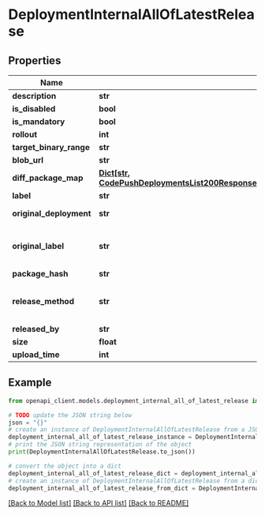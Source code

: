# DeploymentInternalAllOfLatestRelease


## Properties

Name | Type | Description | Notes
------------ | ------------- | ------------- | -------------
**description** | **str** |  | [optional] 
**is_disabled** | **bool** |  | [optional] 
**is_mandatory** | **bool** |  | [optional] 
**rollout** | **int** |  | [optional] 
**target_binary_range** | **str** |  | [optional] 
**blob_url** | **str** |  | [optional] 
**diff_package_map** | [**Dict[str, CodePushDeploymentsList200ResponseInnerLatestReleaseAllOfDiffPackageMapValue]**](CodePushDeploymentsList200ResponseInnerLatestReleaseAllOfDiffPackageMapValue.md) |  | [optional] 
**label** | **str** |  | [optional] 
**original_deployment** | **str** | Set on &#39;Promote&#39; | [optional] 
**original_label** | **str** | Set on &#39;Promote&#39; and &#39;Rollback&#39; | [optional] 
**package_hash** | **str** |  | [optional] 
**release_method** | **str** | The release method is unknown if unspecified | [optional] 
**released_by** | **str** |  | [optional] 
**size** | **float** |  | [optional] 
**upload_time** | **int** |  | [optional] 

## Example

```python
from openapi_client.models.deployment_internal_all_of_latest_release import DeploymentInternalAllOfLatestRelease

# TODO update the JSON string below
json = "{}"
# create an instance of DeploymentInternalAllOfLatestRelease from a JSON string
deployment_internal_all_of_latest_release_instance = DeploymentInternalAllOfLatestRelease.from_json(json)
# print the JSON string representation of the object
print(DeploymentInternalAllOfLatestRelease.to_json())

# convert the object into a dict
deployment_internal_all_of_latest_release_dict = deployment_internal_all_of_latest_release_instance.to_dict()
# create an instance of DeploymentInternalAllOfLatestRelease from a dict
deployment_internal_all_of_latest_release_from_dict = DeploymentInternalAllOfLatestRelease.from_dict(deployment_internal_all_of_latest_release_dict)
```
[[Back to Model list]](../README.md#documentation-for-models) [[Back to API list]](../README.md#documentation-for-api-endpoints) [[Back to README]](../README.md)


